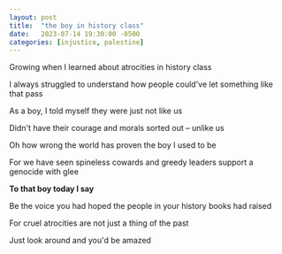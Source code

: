 ```yaml
---
layout: post
title:  "the boy in history class"
date:   2023-07-14 19:30:00 -0500
categories: [injustice, palestine]
---
```

Growing when I learned about atrocities in history class

I always struggled to understand how people could've let something like that pass

As a boy, I told myself they were just not like us

Didn't have their courage and morals sorted out – unlike us

Oh how wrong the world has proven the boy I used to be

For we have seen spineless cowards and greedy leaders support a genocide with glee

**To that boy today I say**

Be the voice you had hoped the people in your history books had raised

For cruel atrocities are not just a thing of the past

Just look around and you'd be amazed